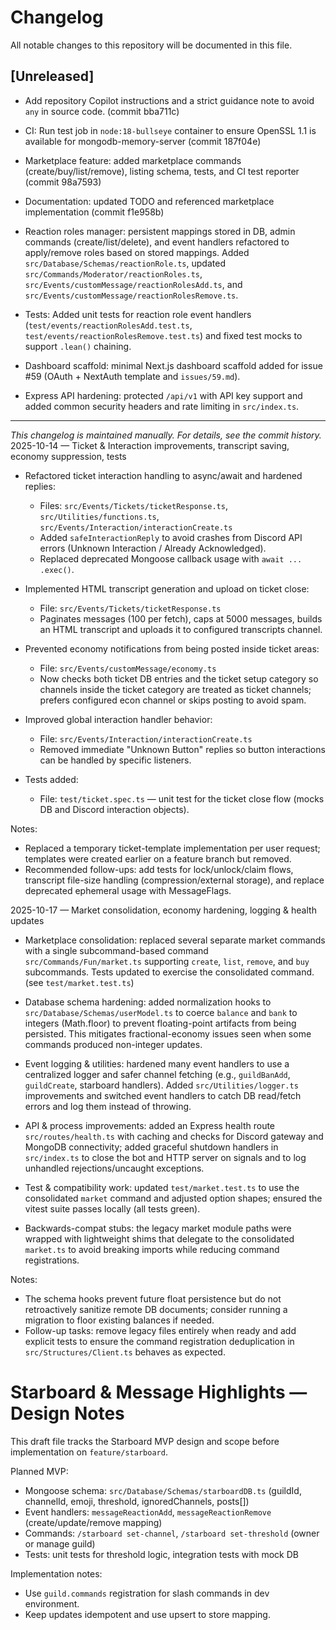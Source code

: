 # Changelog

All notable changes to this repository will be documented in this file.

## [Unreleased]

- Add repository Copilot instructions and a strict guidance note to avoid `any` in source code. (commit bba711c)
- CI: Run test job in `node:18-bullseye` container to ensure OpenSSL 1.1 is available for mongodb-memory-server (commit 187f04e)
- Marketplace feature: added marketplace commands (create/buy/list/remove), listing schema, tests, and CI test reporter (commit 98a7593)
- Documentation: updated TODO and referenced marketplace implementation (commit f1e958b)

- Reaction roles manager: persistent mappings stored in DB, admin commands (create/list/delete), and event handlers refactored to apply/remove roles based on stored mappings. Added `src/Database/Schemas/reactionRole.ts`, updated `src/Commands/Moderator/reactionRoles.ts`, `src/Events/customMessage/reactionRolesAdd.ts`, and `src/Events/customMessage/reactionRolesRemove.ts`.
- Tests: Added unit tests for reaction role event handlers (`test/events/reactionRolesAdd.test.ts`, `test/events/reactionRolesRemove.test.ts`) and fixed test mocks to support `.lean()` chaining.
- Dashboard scaffold: minimal Next.js dashboard scaffold added for issue #59 (OAuth + NextAuth template and `issues/59.md`).
- Express API hardening: protected `/api/v1` with API key support and added common security headers and rate limiting in `src/index.ts`.

---

_This changelog is maintained manually. For details, see the commit history._
2025-10-14 — Ticket & Interaction improvements, transcript saving, economy suppression, tests

- Refactored ticket interaction handling to async/await and hardened replies:
	- Files: `src/Events/Tickets/ticketResponse.ts`, `src/Utilities/functions.ts`, `src/Events/Interaction/interactionCreate.ts`
	- Added `safeInteractionReply` to avoid crashes from Discord API errors (Unknown Interaction / Already Acknowledged).
	- Replaced deprecated Mongoose callback usage with `await ... .exec()`.

- Implemented HTML transcript generation and upload on ticket close:
	- File: `src/Events/Tickets/ticketResponse.ts`
	- Paginates messages (100 per fetch), caps at 5000 messages, builds an HTML transcript and uploads it to configured transcripts channel.

- Prevented economy notifications from being posted inside ticket areas:
	- File: `src/Events/customMessage/economy.ts`
	- Now checks both ticket DB entries and the ticket setup category so channels inside the ticket category are treated as ticket channels; prefers configured econ channel or skips posting to avoid spam.

- Improved global interaction handler behavior:
	- File: `src/Events/Interaction/interactionCreate.ts`
	- Removed immediate "Unknown Button" replies so button interactions can be handled by specific listeners.

- Tests added:
	- File: `test/ticket.spec.ts` — unit test for the ticket close flow (mocks DB and Discord interaction objects).

Notes:
- Replaced a temporary ticket-template implementation per user request; templates were created earlier on a feature branch but removed.
- Recommended follow-ups: add tests for lock/unlock/claim flows, transcript file-size handling (compression/external storage), and replace deprecated ephemeral usage with MessageFlags.

2025-10-17 — Market consolidation, economy hardening, logging & health updates

- Marketplace consolidation: replaced several separate market commands with a single subcommand-based command `src/Commands/Fun/market.ts` supporting `create`, `list`, `remove`, and `buy` subcommands. Tests updated to exercise the consolidated command. (see `test/market.test.ts`)

- Database schema hardening: added normalization hooks to `src/Database/Schemas/userModel.ts` to coerce `balance` and `bank` to integers (Math.floor) to prevent floating-point artifacts from being persisted. This mitigates fractional-economy issues seen when some commands produced non-integer updates.

- Event logging & utilities: hardened many event handlers to use a centralized logger and safer channel fetching (e.g., `guildBanAdd`, `guildCreate`, starboard handlers). Added `src/Utilities/logger.ts` improvements and switched event handlers to catch DB read/fetch errors and log them instead of throwing.

- API & process improvements: added an Express health route `src/routes/health.ts` with caching and checks for Discord gateway and MongoDB connectivity; added graceful shutdown handlers in `src/index.ts` to close the bot and HTTP server on signals and to log unhandled rejections/uncaught exceptions.

- Test & compatibility work: updated `test/market.test.ts` to use the consolidated `market` command and adjusted option shapes; ensured the vitest suite passes locally (all tests green).

- Backwards-compat stubs: the legacy market module paths were wrapped with lightweight shims that delegate to the consolidated `market.ts` to avoid breaking imports while reducing command registrations.



Notes:
- The schema hooks prevent future float persistence but do not retroactively sanitize remote DB documents; consider running a migration to floor existing balances if needed.
- Follow-up tasks: remove legacy files entirely when ready and add explicit tests to ensure the command registration deduplication in `src/Structures/Client.ts` behaves as expected.

# Starboard & Message Highlights — Design Notes

This draft file tracks the Starboard MVP design and scope before implementation on `feature/starboard`.

Planned MVP:
- Mongoose schema: `src/Database/Schemas/starboardDB.ts` (guildId, channelId, emoji, threshold, ignoredChannels, posts[])
- Event handlers: `messageReactionAdd`, `messageReactionRemove` (create/update/remove mapping)
- Commands: `/starboard set-channel`, `/starboard set-threshold` (owner or manage guild)
- Tests: unit tests for threshold logic, integration tests with mock DB

Implementation notes:
- Use `guild.commands` registration for slash commands in dev environment.
- Keep updates idempotent and use upsert to store mapping.
